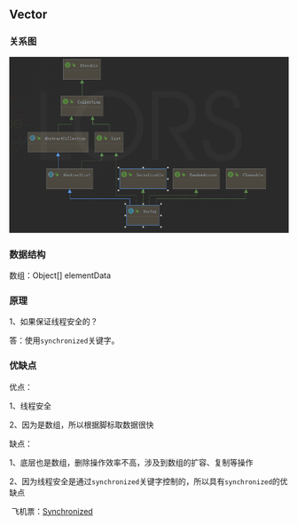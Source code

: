 ## Vector

### 关系图

![image-20200804154815939](Vector.assets/image-20200804154815939.png)

### 数据结构

数组：Object[] elementData

### 原理

1、如果保证线程安全的？

答：使用`synchronized`关键字。

### 优缺点

优点：

1、线程安全

2、因为是数组，所以根据脚标取数据很快

缺点：

1、底层也是数组，删除操作效率不高，涉及到数组的扩容、复制等操作

2、因为线程安全是通过`synchronized`关键字控制的，所以具有`synchronized`的优缺点

​     飞机票：[Synchronized](../ConcurrentProgramming/Synchronized.mdSynchronized.md)